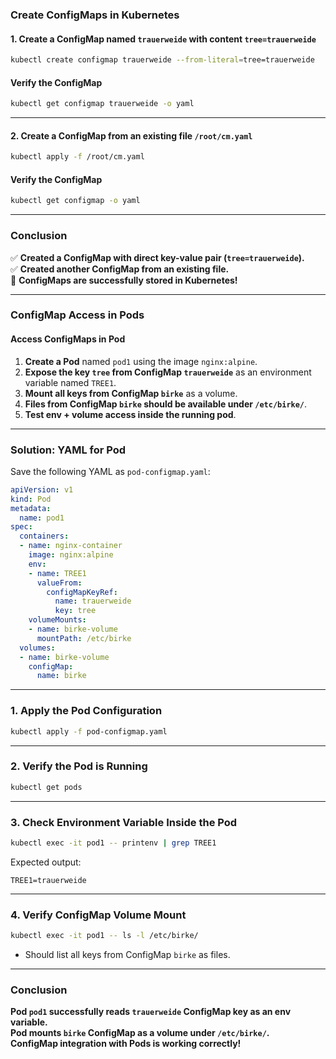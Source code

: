 ### **Create ConfigMaps in Kubernetes**
#### **1. Create a ConfigMap named `trauerweide` with content `tree=trauerweide`**
```sh
kubectl create configmap trauerweide --from-literal=tree=trauerweide
```

#### **Verify the ConfigMap**
```sh
kubectl get configmap trauerweide -o yaml
```

---

#### **2. Create a ConfigMap from an existing file `/root/cm.yaml`**
```sh
kubectl apply -f /root/cm.yaml
```

#### **Verify the ConfigMap**
```sh
kubectl get configmap -o yaml
```

---

### **Conclusion**
✅ **Created a ConfigMap with direct key-value pair (`tree=trauerweide`).**  
✅ **Created another ConfigMap from an existing file.**  
🚀 **ConfigMaps are successfully stored in Kubernetes!**







---



### **ConfigMap Access in Pods**
#### **Access ConfigMaps in Pod**
1. **Create a Pod** named `pod1` using the image `nginx:alpine`.
2. **Expose the key `tree` from ConfigMap `trauerweide`** as an environment variable named `TREE1`.
3. **Mount all keys from ConfigMap `birke`** as a volume.
4. **Files from ConfigMap `birke` should be available under `/etc/birke/`**.
5. **Test env + volume access inside the running pod**.

---

### **Solution: YAML for Pod**
Save the following YAML as `pod-configmap.yaml`:

```yaml
apiVersion: v1
kind: Pod
metadata:
  name: pod1
spec:
  containers:
  - name: nginx-container
    image: nginx:alpine
    env:
    - name: TREE1
      valueFrom:
        configMapKeyRef:
          name: trauerweide
          key: tree
    volumeMounts:
    - name: birke-volume
      mountPath: /etc/birke
  volumes:
  - name: birke-volume
    configMap:
      name: birke
```

---

### **1. Apply the Pod Configuration**
```sh
kubectl apply -f pod-configmap.yaml
```

---

### **2. Verify the Pod is Running**
```sh
kubectl get pods
```

---

### **3. Check Environment Variable Inside the Pod**
```sh
kubectl exec -it pod1 -- printenv | grep TREE1
```
Expected output:
```
TREE1=trauerweide
```

---

### **4. Verify ConfigMap Volume Mount**
```sh
kubectl exec -it pod1 -- ls -l /etc/birke/
```
- Should list all keys from ConfigMap `birke` as files.

---

### **Conclusion**
**Pod `pod1` successfully reads `trauerweide` ConfigMap key as an env variable.**  
**Pod mounts `birke` ConfigMap as a volume under `/etc/birke/`.**  
**ConfigMap integration with Pods is working correctly!**

